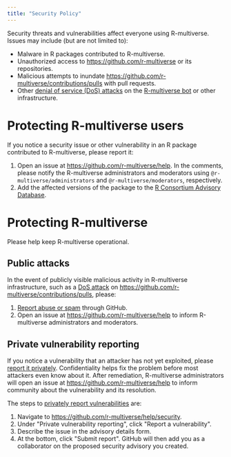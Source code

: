```yaml
---
title: "Security Policy"
---
```


Security threats and vulnerabilities affect everyone using R-multiverse. Issues may include (but are not limited to):

* Malware in R packages contributed to R-multiverse.
* Unauthorized access to <https://github.com/r-multiverse> or its repositories.
* Malicious attempts to inundate <https://github.com/r-multiverse/contributions/pulls> with pull requests.
* Other [denial of service (DoS) attacks](https://en.wikipedia.org/wiki/Denial-of-service_attack) on the [R-multiverse bot](https://github.com/apps/r-multiverse) or other infrastructure.

# Protecting R-multiverse users

If you notice a security issue or other vulnerability in an R package contributed to R-multiverse, please report it:

1. Open an issue at <https://github.com/r-multiverse/help>. In the comments, please notify the R-multiverse administrators and moderators using `@r-multiverse/administrators` and `@r-multiverse/moderators`, respectively.
2. Add the affected versions of the package to the [R Consortium Advisory Database](https://github.com/RConsortium/r-advisory-database).

# Protecting R-multiverse

Please help keep R-multiverse operational.

## Public attacks

In the event of publicly visible malicious activity in R-multiverse infrastructure, such as a [DoS attack](https://en.wikipedia.org/wiki/Denial-of-service_attack) on <https://github.com/r-multiverse/contributions/pulls>, please:

1. [Report abuse or spam](https://docs.github.com/en/communities/maintaining-your-safety-on-github/reporting-abuse-or-spam) through GitHub.
2. Open an issue at <https://github.com/r-multiverse/help> to inform R-multiverse administrators and moderators.

## Private vulnerability reporting

If you notice a vulnerability that an attacker has not yet exploited, please [report it privately](https://docs.github.com/en/code-security/security-advisories/guidance-on-reporting-and-writing-information-about-vulnerabilities/privately-reporting-a-security-vulnerability).
Confidentiality helps fix the problem before most attackers even know about it.
After remediation, R-multiverse administrators will open an issue at <https://github.com/r-multiverse/help> to inform community about the vulnerability and its resolution.

The steps to [privately report vulnerabilities](https://docs.github.com/en/code-security/security-advisories/guidance-on-reporting-and-writing-information-about-vulnerabilities/privately-reporting-a-security-vulnerability) are:

1. Navigate to <https://github.com/r-multiverse/help/security>.
2. Under "Private vulnerability reporting", click "Report a vulnerability".
3. Describe the issue in the advisory details form.
4. At the bottom, click "Submit report". GitHub will then add you as a collaborator on the proposed security advisory you created.

